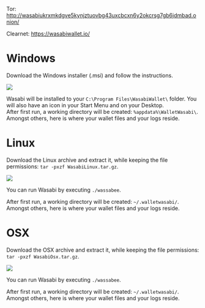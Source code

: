 Tor: http://wasabiukrxmkdgve5kynjztuovbg43uxcbcxn6y2okcrsg7gb6jdmbad.onion/

Clearnet: https://wasabiwallet.io/

# Windows

Download the Windows installer (.msi) and follow the instructions.

![](https://imgur.com/Q3o9DBB.png)

Wasabi will be installed to your `C:\Program Files\WasabiWallet\` folder. You will also have an icon in your Start Menu and on your Desktop.  
After first run, a working directory will be created: `%appdata%\WalletWasabi\`. Amongst others, here is where your wallet files and your logs reside.

# Linux

Download the Linux archive and extract it, while keeping the file permissions: `tar -pxzf WasabiLinux.tar.gz`.

![](https://imgur.com/iZXWBAl.png)

You can run Wasabi by executing `./wassabee`.

After first run, a working directory will be created: `~/.walletwasabi/`. Amongst others, here is where your wallet files and your logs reside.

# OSX

Download the OSX archive and extract it, while keeping the file permissions: `tar -pxzf WasabiOsx.tar.gz`.

![](https://imgur.com/jpnKad7.png)

You can run Wasabi by executing `./wassabee`.

After first run, a working directory will be created: `~/.walletwasabi/`. Amongst others, here is where your wallet files and your logs reside.

